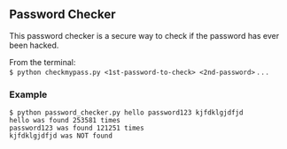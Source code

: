 ## Password Checker

This password checker is a secure way to check if the password has ever been hacked.

From the terminal:<br>
`$ python checkmypass.py <1st-password-to-check> <2nd-password>` . . .

### Example
`$ python password_checker.py hello password123 kjfdklgjdfjd`<br>
`hello was found 253581 times`<br>
`password123 was found 121251 times`<br>
`kjfdklgjdfjd was NOT found`<br>
